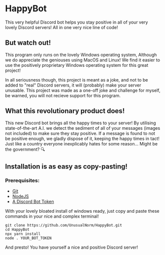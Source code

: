 # HappyBot
This very helpful Discord bot helps you stay positive in all of your very lovely Discord servers! All in one very nice line of code!

## But watch out!
This program only runs on the lovely Windows operating system, Although we do appreciate the geniouses using MacOS and Linux!
We find it easier to use the positively proprietary Windows operating system for this great project!

In all seriousness though, this project is meant as a joke, and not to be added to "real" Discord servers, it will (probably) make your server unusable.
This project was made as a one-off joke and challenge for myself, be warned, you will not recieve support for this program.

## What this revolutionary product does!
This new Discord bot brings all the happy times to your server! By utilising state-of-the-art A.I. we detect the sediment of all of your messages (images not included) to make sure they stay positive. If a message is found to not be positive enough, we gladly dispose of it, keeping the happy times in tact! Just like a country everyone inexplicably hates for some reason... Might be the government? 🔍

## Installation is as easy as copy-pasting!
### Prerequisites:
- [Git](https://git-scm.com/downloads)
- [NodeJS](https://nodejs.org/en/download/)
- [A Discord Bot Token](https://discord.com/developers/applications)

With your lovely bloated install of windows ready, just copy and paste these commands in your nice and complex terminal!
```
git clone https://github.com/UnusualNorm/HappyBot.git
cd HappyBot
npx yarn install
node . YOUR_BOT_TOKEN
```
And presto! You have yourself a nice and positive Discord server!
